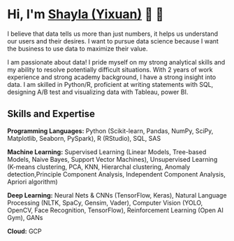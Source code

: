 

<!---
yixuanlu17/yixuanlu17 is a ✨ special ✨ repository because its `README.md` (this file) appears on your GitHub profile.
You can click the Preview link to take a look at your changes.
--->

# Hi, I'm [Shayla (Yixuan)](www.linkedin.com/in/yixuanlu17) 👋 🤟
I believe that data tells us more than just numbers, it helps us understand our users and their desires. I want to pursue data science because I want the business to use data to maximize their value.

I am passionate about data! I pride myself on my strong analytical skills and my ability to resolve potentially difficult situations. With 2 years of work experience and strong academy background, I have a strong insight into data. I am skilled in Python/R, proficient at writing statements with SQL,  designing A/B test and visualizing data with Tableau, power BI.

<!--- Current Projects (WIP)

♫ [**_Spotify Music Recommender_**](https://bw-spotify.netlify.app/) - I'm working on re-designing and improving a music recommendation engine using Spotify tracks

_Tech Stack:_ React, Node JS, AWS Amplify, Python, SQLite3


🌱 [**_Digital Garden_**](https://www.kovacova.ca/) - I'm developing a React Web App & Blog in line with the Digital Gardening philosophy
--->

## Skills and Expertise
**Programming Languages:** Python (Scikit-learn, Pandas, NumPy, SciPy, Matplotlib, Seaborn, PySpark), R (RStudio), SQL, SAS

<!---
**Data Science & Statistics/Machine Learning Models:** Linear/Logistic Regression, Natural Language Processing(NLTK, SpaCy, Gensim, Vader), Ensemble (Bagging Boosting), Feature Engineering, SVM, Naive-Bayes, KNN, K-means, GBDT, Neural Networks & CNNs (TensorFlow, Keras), Clustering, Time Series (ARIMA), Collaborative Filtering
--->

**Machine Learning:** Supervised Learning (Linear Models, Tree-based Models, Naive Bayes, Support Vector Machines), Unsupervised Learning (K-means clustering, PCA, KNN, Hierarchal clustering, Anomaly detection,Principle Component Analysis, Independent Component Analysis, Apriori algorithm)

**Deep Learning:** Neural Nets & CNNs (TensorFlow, Keras), Natural Language Processing (NLTK, SpaCy, Gensim, Vader), Computer Vision (YOLO, OpenCV, Face Recognition, TensorFlow), Reinforcement Learning (Open AI Gym), GANs 

**Cloud:** GCP 

